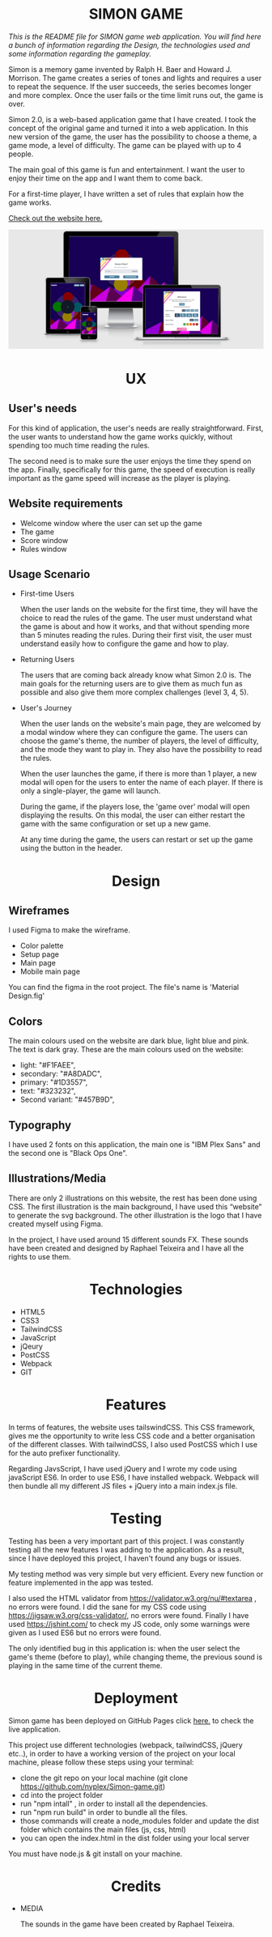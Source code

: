 
<h1 align="center">SIMON GAME</h1>

*This is the README file for SIMON game web application. You will find here a bunch of information regarding the Design, the technologies used and some information regarding the gameplay.*
 
Simon is a memory game invented by Ralph H. Baer and Howard J. Morrison. The game creates a series of tones and lights and requires a user to repeat the sequence. If the user succeeds, the series becomes longer and more complex. Once the user fails or the time limit runs out, the game is over.
 
Simon 2.0, is a web-based application game that I have created. I took the concept of the original game and turned it into a web application. In this new version of the game, the user has the possibility to choose a theme, a game mode, a level of difficulty. The game can be played with up to 4 people.
 
The main goal of this game is fun and entertainment. I want the user to enjoy their time on the app and I want them to come back.
 
For a first-time player, I have written a set of rules that explain how the game works.
 
[Check out the website here.](https://travelling-potatoes.fr/dist)

![alt text](responsiveSimon.png)



<h1 align="center">UX</h1>
 
## User's needs
 
For this kind of application, the user's needs are really straightforward. First, the user wants to understand how the game works quickly, without spending too much time reading the rules.
 
The second need is to make sure the user enjoys the time they spend on the app. Finally, specifically for this game, the speed of execution is really important as the game speed will increase as the player is playing.
       
 

## Website requirements
       
- Welcome window where the user can set up the game
- The game
- Score window
- Rules window



## Usage Scenario
       
- First-time Users
 
    When the user lands on the website for the first time, they will have the choice to read the rules of the game. The user must understand what the game is about and how it works, and that without spending more than 5 minutes reading the rules. During their first visit, the user must understand easily how to configure the game and how to play.
 
- Returning Users
 
    The users that are coming back already know what Simon 2.0 is. The main goals for the returning users are to give them as much fun as possible and also give them more complex challenges (level 3, 4, 5).
 
- User's Journey
 
    When the user lands on the website's main page, they are welcomed by a modal window where they can configure the game. The users can choose the game's theme, the number of players, the level of difficulty, and the mode they want to play in. They also have the possibility to read the rules.
 
    When the user launches the game, if there is more than 1 player, a new modal will open for the users to enter the name of each player. If there is only a single-player, the game will launch.
 
    During the game, if the players lose, the 'game over' modal will open displaying the results. On this modal, the user can either restart the game with the same configuration or set up a new game.
 
    At any time during the game, the users can restart or set up the game using the button in the header.


<h1 align="center">Design</h1>
 
## Wireframes
 
I used Figma to make the wireframe.
  - Color palette
  - Setup page
  - Main page
  - Mobile main page

You can find the figma in the root project. The file's name is 'Material Design.fig'
 
## Colors
 
The main colours used on the website are dark blue, light blue and pink. The text is dark gray.
These are the main colours used on the website:
 
  - light: "#F1FAEE",
  - secondary: "#A8DADC",
  - primary: "#1D3557",
  - text: "#323232",
  - Second variant: "#457B9D",
 
## Typography
 
I have used 2 fonts on this application, the main one is "IBM Plex Sans" and the second one is "Black Ops One".


## Illustrations/Media
 
There are only 2 illustrations on this website, the rest has been done using CSS.
The first illustration is the main background, I have used this “website” to generate the svg background. The other illustration is the logo that I have created myself using Figma.
 
In the project, I have used around 15 different sounds FX. These sounds have been created and designed by Raphael Teixeira and I have all the rights to use them.


<h1 align="center">Technologies</h1>

- HTML5
- CSS3
- TailwindCSS
- JavaScript
- jQeury
- PostCSS
- Webpack
- GIT


<h1 align="center">Features</h1>

In terms of features, the website uses tailswindCSS. This CSS framework, gives me the opportunity to write less CSS code and a better organisation of the different classes. With tailwindCSS, I also used PostCSS which I use for the auto prefixer functionality.
 
Regarding JavsScript, I have used jQuery and I wrote my code using javaScript ES6. In order to use ES6, I have installed webpack.
Webpack will then bundle all my different JS files + jQuery into a main index.js file.


<h1 align="center">Testing</h1>

Testing has been a very important part of this project. I was constantly testing all the new features I was adding to the application. As a result, since I have deployed this project, I haven't found any bugs or issues.

My testing method was very simple but very efficient. Every new function or feature implemented in the app was tested. 

I also used the HTML validator from https://validator.w3.org/nu/#textarea , no errors were found. 
I did the sane for my CSS code using https://jigsaw.w3.org/css-validator/, no errors were found. 
Finally I have used https://jshint.com/ to check my JS code, only some warnings were given as I used ES6 but no errors were found.


The only identified bug in this application is: 
  when the user select the game's theme (before to play), while changing theme, the previous sound is playing in the same time of the current theme. 
 

<h1 align="center">Deployment</h1>

Simon game has been deployed on GitHub Pages click [here.](https://nyplex.github.io/simon-live/) to check the live application.

This project use different technologies (webpack, tailwindCSS, jQuery etc..), in order to have a working version of the project on your local machine, please follow these steps using your terminal:

- clone the git repo on your local machine (git clone https://github.com/nyplex/Simon-game.git)
- cd into the project folder
- run "npm intall" , in order to install all the dependencies. 
- run "npm run build" in order to bundle all the files.
- those commands will create a node_modules folder and update the dist folder which contains the main files (js, css, html)
- you can open the index.html in the dist folder using your local server 

You must have node.js & git install on your machine.

<h1 align="center">Credits</h1>


- MEDIA

    The sounds in the game have been created by Raphael Teixeira.

  
    

